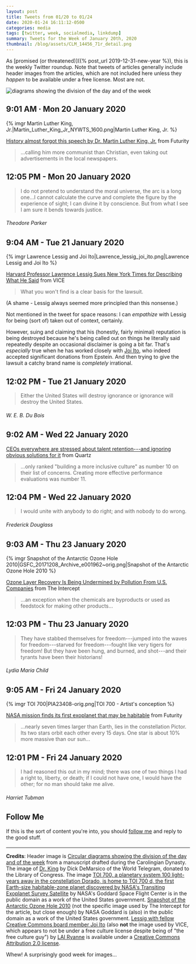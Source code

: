 ```yaml
---
layout: post
title: Tweets from 01/20 to 01/24
date: 2020-01-24 16:11:12-0500
categories: media
tags: [twitter, week, socialmedia, linkdump]
summary: Tweets for the Week of January 20th, 2020
thumbnail: /blog/assets/CLM_14456_71r_detail.png
---
```


As [promised (or threatened)]({% post_url 2019-12-31-new-year %}), this is the weekly Twitter roundup.  Note that tweets of articles generally include header images from the articles, which are not included here unless they *happen* to be available under a free license.  Most are not.

![diagrams showing the division of the day and of the week](/blog/assets/CLM_14456_71r_detail.png "diagrams showing the division of the day and of the week")

## 9:01 AM · Mon 20 January 2020

{% imgr Martin Luther King, Jr.|Martin_Luther_King_Jr_NYWTS_1600.png|Martin Luther King, Jr. %}

[<i class="fab fa-twitter-square"></i>](https://jcolag.github.io/twitter/1219258527773941760) [History almost forgot this speech by Dr. Martin Luther King, Jr.](https://www.futurity.org/martin-luther-king-1966-raleigh-speech-2258392-2/) from Futurity

 > ...calling him more communist than Christian, even taking out advertisements in the local newspapers.

## 12:05 PM - Mon 20 January 2020

[<i class="fab fa-twitter"></i>](https://jcolag.github.io/twitter/1219304832554561538)

 > I do not pretend to understand the moral universe, the arc is a long one...I cannot calculate the curve and complete the figure by the experience of sight; I can divine it by conscience. But from what I see I am sure it bends towards justice.

###### Theodore Parker

## 9:04 AM - Tue 21 January 2020

{% imgr Lawrence Lessig and Joi Ito|Lawrence_lessig_joi_ito.png|Lawrence Lessig and Joi Ito %}

[<i class="fab fa-twitter-square"></i>](https://jcolag.github.io/twitter/1219621670245171205) [Harvard Professor Lawrence Lessig Sues New York Times for Describing What He Said](https://www.vice.com/en_us/article/5dmbx5/harvard-professor-lawrence-lessig-sues-new-york-times-for-describing-what-he-said) from VICE

 > What you won't find is a clear basis for the lawsuit.

(A shame - Lessig always seemed more principled than this nonsense.)

Not mentioned in the tweet for space reasons:  I can *empathize* with Lessig for being (sort of) taken out of context, certainly.

However, suing and claiming that his (honestly, fairly minimal) reputation is being destroyed because he's being called out on things he literally said repeatedly despite an occasional disclaimer is going a bit far.  That's *especially* true when he has worked closely with [Joi Ito](https://en.wikipedia.org/wiki/Joi_Ito), who indeed accepted significant donations from Epstein.  And then trying to give the lawsuit a catchy brand name is *completely* irrational.

## 12:02 PM - Tue 21 January 2020

[<i class="fab fa-twitter"></i>](https://jcolag.github.io/twitter/1219666465428774912)

 > Either the United States will destroy ignorance or ignorance will destroy the United States.

###### W. E. B. Du Bois

## 9:02 AM - Wed 22 January 2020

[<i class="fab fa-twitter-square"></i>](https://jcolag.github.io/twitter/1219983554702000130) [CEOs everywhere are stressed about talent retention---and ignoring obvious solutions for it](https://qz.com/work/1782419/ceos-worried-about-talent-retention-are-overlooking-obvious-solutions/) from Quartz

 > ...only ranked "building a more inclusive culture" as number 10 on their list of concerns. Creating more effective performance evaluations was number 11.

## 12:04 PM - Wed 22 January 2020

[<i class="fab fa-twitter"></i>](https://jcolag.github.io/twitter/1220029356623454209)

 > I would unite with anybody to do right; and with nobody to do wrong.

###### Frederick Douglass

## 9:03 AM - Thu 23 January 2020

{% imgr Snapshot of the Antarctic Ozone Hole 2010|GSFC_20171208_Archive_e001962~orig.png|Snapshot of the Antarctic Ozone Hole 2010 %}

[<i class="fab fa-twitter-square"></i>](https://jcolag.github.io/twitter/1220346194154721281) [Ozone Layer Recovery Is Being Undermined by Pollution From U.S. Companies](https://theintercept.com/2020/01/18/ozone-layer-epa-united-states-pollution/) from The Intercept

 > ...an exception when the chemicals are byproducts or used as feedstock for making other products...

## 12:03 PM - Thu 23 January 2020

[<i class="fab fa-twitter"></i>](https://jcolag.github.io/twitter/1220391492730015745)

 > They have stabbed themselves for freedom---jumped into the waves for freedom---starved for freedom---fought like very tigers for freedom! But they have been hung, and burned, and shot---and their tyrants have been their historians!

###### Lydia Maria Child

## 9:05 AM - Fri 24 January 2020

{% imgr TOI 700|PIA23408-orig.png|TOI 700 - Artist's conception %}

[<i class="fab fa-twitter-square"></i>](https://jcolag.github.io/twitter/1220709085927968770) [NASA mission finds its first exoplanet that may be habitable](https://www.futurity.org/habitable-exoplanet-tess-satellite-mission-2254642/) from Futurity

 > ...nearly seven times larger than Earth, lies in the constellation Pictor. Its two stars orbit each other every 15 days. One star is about 10% more massive than our sun...

## 12:01 PM - Fri 24 January 2020

[<i class="fab fa-twitter"></i>](https://jcolag.github.io/twitter/1220753377614843904)

 > I had reasoned this out in my mind; there was one of two things I had a right to, liberty, or death; if I could not have one, I would have the other; for no man should take me alive.

###### Harriet Tubman

## Follow Me

If this is the sort of content you're into, you should [follow me](https://twitter.com/jcolag) and reply to the good stuff.

#### <i class="fab fa-twitter"></i>

* * *

**Credits**:  Header image is [Circular diagrams showing the division of the day and of the week](https://en.wikipedia.org/wiki/Week#/media/File:CLM_14456_71r_detail.jpg) from a manuscript drafted during the Carolingian Dynasty.  The image of [Dr. King](https://commons.wikimedia.org/wiki/File:Martin_Luther_King_Jr_NYWTS.jpg) by Dick DeMarsico of the World Telegram, donated to the Library of Congress.  The image [TOI 700, a planetary system 100 light-years away in the constellation Dorado, is home to TOI 700 d, the first Earth-size habitable-zone planet discovered by NASA's Transiting Exoplanet Survey Satellite](https://images.nasa.gov/details-PIA23408) by NASA's Goddard Space Flight Center is in the public domain as a work of the United States government.  [Snapshot of the Antarctic Ozone Hole 2010](https://images.nasa.gov/details-GSFC_20171208_Archive_e001962) (not the specific image used by The Intercept for the article, but close enough) by NASA Goddard is (also) in the public domain as a work of the United States government.  [Lessig with fellow Creative Commons board member Joi Ito](https://commons.wikimedia.org/wiki/File:Lawrence_lessig,_joi_ito.jpg) (also **not** the image used by VICE, which appears to not be under a free culture license despite being of "the free culture guy") by [LAI Ryanne](https://www.flickr.com/people/96941606@N00) is available under a [Creative Commons Attribution 2.0 license](https://creativecommons.org/licenses/by/2.0/).

Whew!  A surprisingly good week for images...
